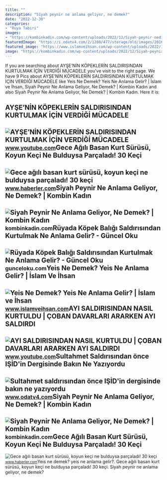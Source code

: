 ```yaml
---
title: ""
description: "Siyah peynir ne anlama geliyor, ne demek?"
date: "2022-12-30"
categories:
- "Ruya Tabiri"
images:
- "https://kombinkadin.com/wp-content/uploads/2022/12/Siyah-peynir-nedir-ne-anlama-gelir.png"
featuredImage: "https://i.odatv4.com/2/1280/477/storage/old/images/2016_01/2016_01_12/sultahmet-saldirisindan-once-isidin-dergisinde-bakin-ne-yaziyordu-1201161200_m2.jpg"
featured_image: "https://www.islamveihsan.com/wp-content/uploads/2022/11/yeis-ne-demek-yeis-ne-anlama-gelir-189446.jpg"
image: "https://kombinkadin.com/wp-content/uploads/2022/12/Siyah-peynir-nedir-ne-anlama-gelir.png"
---
```


If you are searching about AYŞE’NİN KÖPEKLERİN SALDIRISINDAN KURTULMAK İÇİN VERDİĞİ MÜCADELE you've visit to the right page. We have 9 Pics about AYŞE’NİN KÖPEKLERİN SALDIRISINDAN KURTULMAK İÇİN VERDİĞİ MÜCADELE like Yeis Ne Demek? Yeis Ne Anlama Gelir? | İslam ve İhsan, Siyah Peynir Ne Anlama Geliyor, Ne Demek? | Kombin Kadın and also Siyah Peynir Ne Anlama Geliyor, Ne Demek? | Kombin Kadın. Here it is:

AYŞE’NİN KÖPEKLERİN SALDIRISINDAN KURTULMAK İÇİN VERDİĞİ MÜCADELE
-----------------------------------------------------------------

 ![AYŞE’NİN KÖPEKLERİN SALDIRISINDAN KURTULMAK İÇİN VERDİĞİ MÜCADELE](https://i.ytimg.com/vi/S3AmziiwK4k/maxresdefault.jpg) <small>www.youtube.com</small>Gece Ağılı Basan Kurt Sürüsü, Koyun Keçi Ne Bulduysa Parçaladı! 30 Keçi
-----------------------------------------------------------------------

 ![Gece ağılı basan kurt sürüsü, koyun keçi ne bulduysa parçaladı! 30 keçi](https://i.hbrcdn.com/haber/2022/05/29/kurt-saldirisindan-kacan-30-keci-dronla-arand-14977888_o.jpg) <small>www.haberler.com</small>Siyah Peynir Ne Anlama Geliyor, Ne Demek? | Kombin Kadın
--------------------------------------------------------

 ![Siyah Peynir Ne Anlama Geliyor, Ne Demek? | Kombin Kadın](https://kombinkadin.com/wp-content/uploads/2022/12/Siyah-peynir-nedir-ne-anlama-gelir.png) <small>kombinkadin.com</small>Rüyada Köpek Balığı Saldırısından Kurtulmak Ne Anlama Gelir? - Güncel Oku
-------------------------------------------------------------------------

 ![Rüyada Köpek Balığı Saldırısından Kurtulmak Ne Anlama Gelir? - Güncel Oku](https://gunceloku.com/uploads/ruyada-kopek-baligi-saldirisindan-kurtulmak-ne-anlama-gelir-6377c68c75a44.jpg) <small>gunceloku.com</small>Yeis Ne Demek? Yeis Ne Anlama Gelir? | İslam Ve İhsan
-----------------------------------------------------

 ![Yeis Ne Demek? Yeis Ne Anlama Gelir? | İslam ve İhsan](https://www.islamveihsan.com/wp-content/uploads/2022/11/yeis-ne-demek-yeis-ne-anlama-gelir-189446.jpg) <small>www.islamveihsan.com</small>AYI SALDIRISINDAN NASIL KURTULDU | ÇOBAN DAVARLARI ARARKEN AYI SALDIRDI
-----------------------------------------------------------------------

 ![AYI SALDIRISINDAN NASIL KURTULDU | ÇOBAN DAVARLARI ARARKEN AYI SALDIRDI](https://i.ytimg.com/vi/o9RX1-2I6ss/maxresdefault.jpg) <small>www.youtube.com</small>Sultahmet Saldırısından önce IŞİD'in Dergisinde Bakın Ne Yazıyordu
------------------------------------------------------------------

 ![Sultahmet saldırısından önce IŞİD'in dergisinde bakın ne yazıyordu](https://i.odatv4.com/2/1280/477/storage/old/images/2016_01/2016_01_12/sultahmet-saldirisindan-once-isidin-dergisinde-bakin-ne-yaziyordu-1201161200_m2.jpg) <small>www.odatv4.com</small>Siyah Peynir Ne Anlama Geliyor, Ne Demek? | Kombin Kadın
--------------------------------------------------------

 ![Siyah Peynir Ne Anlama Geliyor, Ne Demek? | Kombin Kadın](https://kombinkadin.com/wp-content/uploads/2022/12/Siyah-peynir-olayi-nedir-768x607.png) <small>kombinkadin.com</small>Gece Ağılı Basan Kurt Sürüsü, Koyun Keçi Ne Bulduysa Parçaladı! 30 Keçi
-----------------------------------------------------------------------

 ![Gece ağılı basan kurt sürüsü, koyun keçi ne bulduysa parçaladı! 30 keçi](https://i.hbrcdn.com/haber/2022/05/29/kurt-saldirisindan-kacan-30-keci-dronla-arand-8-14977888_o.jpg) <small>www.haberler.com</small>Yeis ne demek? yeis ne anlama gelir?. Gece ağılı basan kurt sürüsü, koyun keçi ne bulduysa parçaladı! 30 keçi. Siyah peynir ne anlama geliyor, ne demek?
